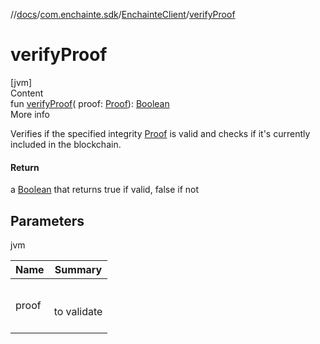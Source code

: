 //[docs](../../index.md)/[com.enchainte.sdk](../index.md)/[EnchainteClient](index.md)/[verifyProof](verify-proof.md)

# verifyProof

[jvm]  
Content  
fun [verifyProof](verify-proof.md)(
proof: [Proof](../../com.enchainte.sdk.proof.domain/-proof/index.md)): [Boolean](https://kotlinlang.org/api/latest/jvm/stdlib/kotlin/-boolean/index.html)  
More info

Verifies if the specified integrity [Proof](../../com.enchainte.sdk.proof.domain/-proof/index.md) is valid and checks if
it's currently included in the blockchain.

#### Return

a [Boolean](https://kotlinlang.org/api/latest/jvm/stdlib/kotlin/-boolean/index.html) that returns true if valid, false
if not

## Parameters

jvm

|  Name|  Summary| 
|---|---|
| <a name="com.enchainte.sdk/EnchainteClient/verifyProof/#com.enchainte.sdk.proof.entity.Proof/PointingToDeclaration/"></a>proof| <a name="com.enchainte.sdk/EnchainteClient/verifyProof/#com.enchainte.sdk.proof.entity.Proof/PointingToDeclaration/"></a><br><br>to validate<br><br>
  
  



